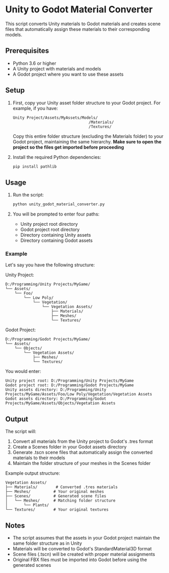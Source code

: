 # Unity to Godot Material Converter

This script converts Unity materials to Godot materials and creates scene files that automatically assign these materials to their corresponding models.

## Prerequisites

- Python 3.6 or higher
- A Unity project with materials and models
- A Godot project where you want to use these assets

## Setup

1. First, copy your Unity asset folder structure to your Godot project. For example, if you have:
   ```
   Unity Project/Assets/MyAssets/Models/
                                    /Materials/
                                    /Textures/
   ```
   Copy this entire folder structure (excluding the Materials folder) to your Godot project, maintaining the same hierarchy.
   **Make sure to open the project so the files get imported before proceeding**

2. Install the required Python dependencies:
   ```bash
   pip install pathlib
   ```

## Usage

1. Run the script:
   ```bash
   python unity_godot_material_converter.py
   ```

2. You will be prompted to enter four paths:

   - Unity project root directory
   - Godot project root directory
   - Directory containing Unity assets
   - Directory containing Godot assets

### Example

Let's say you have the following structure:

Unity Project:
```
D:/Programming/Unity Projects/MyGame/
└── Assets/
    └── Foo/
        └── Low Poly/
            └── Vegetation/
                └── Vegetation Assets/
                    ├── Materials/
                    ├── Meshes/
                    └── Textures/
```

Godot Project:
```
D:/Programming/Godot Projects/MyGame/
└── Assets/
    └── Objects/
        └── Vegetation Assets/
            ├── Meshes/
            └── Textures/
```

You would enter:
```
Unity project root: D:/Programming/Unity Projects/MyGame
Godot project root: D:/Programming/Godot Projects/MyGame
Unity assets directory: D:/Programming/Unity Projects/MyGame/Assets/Foo/Low Poly/Vegetation/Vegetation Assets
Godot assets directory: D:/Programming/Godot Projects/MyGame/Assets/Objects/Vegetation Assets
```

## Output

The script will:
1. Convert all materials from the Unity project to Godot's .tres format
2. Create a Scenes folder in your Godot assets directory
3. Generate .tscn scene files that automatically assign the converted materials to their models
4. Maintain the folder structure of your meshes in the Scenes folder

Example output structure:
```
Vegetation Assets/
├── Materials/        # Converted .tres materials
├── Meshes/          # Your original meshes
├── Scenes/          # Generated scene files
│   └── Meshes/      # Matching folder structure
│       └── Plants/
└── Textures/        # Your original textures
```

## Notes

- The script assumes that the assets in your Godot project maintain the same folder structure as in Unity
- Materials will be converted to Godot's StandardMaterial3D format
- Scene files (.tscn) will be created with proper material assignments
- Original FBX files must be imported into Godot before using the generated scenes